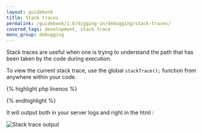 ```yaml
---
layout: guidebook
title: Stack traces
permalink: /guidebook/1.0/digging-in/debugging/stack-traces/
covered_tags: development, stack trace
menu_group: debugging
---
```


Stack traces are useful when one is trying to understand the path that has been taken by the code during execution.

To view the current stack trace, use the global `stackTrace();` function from anywhere within your code.

{% highlight php linenos %}
<?php
namespace App\Controller;

use App\Model\Taxonomy\ExpertAdviceType;

class ExpertAdviceTypeController extends AppController
{
    public function index()
    {
        stackTrace();
    }
?>
{% endhighlight %}

It will output both in your server logs and right in the html :

![Stack trace output](/images/stacktrace-sample.png)
